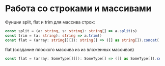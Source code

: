 # Работа со строками и массивами

Фунции split, flat и trim для массива строк:

```typescript
const split = (a: string, s: string): string[] => a.split(s)
const trim = (a: string): string => a.trim()
const flat = (array: string[][]): string[] => ([] as string[]).concat(...array)
```

flat (создание плоского массива из из вложенных массивов)

```typescript
const flat = (array: SomeType[][]): SomeType[] => ([] as SomeType[]).concat(...array)
```

